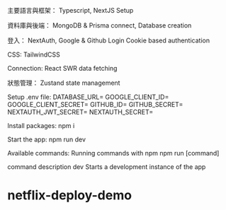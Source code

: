 

主要語言與框架： Typescript, NextJS Setup

資料庫與後端： MongoDB & Prisma connect, Database creation

登入： NextAuth, Google & Github Login
Cookie based authentication

CSS: TailwindCSS

Connection: React SWR data fetching

狀態管理： Zustand state management

Setup .env file:
DATABASE_URL=
GOOGLE_CLIENT_ID=
GOOGLE_CLIENT_SECRET=
GITHUB_ID=
GITHUB_SECRET=
NEXTAUTH_JWT_SECRET=
NEXTAUTH_SECRET=

Install packages:
npm i

Start the app:
npm run dev

Available commands:
Running commands with npm npm run [command]

command	description
dev	Starts a development instance of the app
# netflix-deploy-demo
